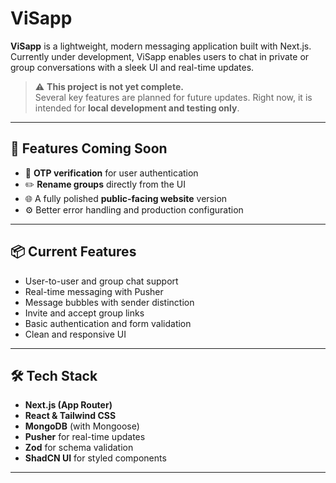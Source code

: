 # ViSapp

**ViSapp** is a lightweight, modern messaging application built with Next.js.  
Currently under development, ViSapp enables users to chat in private or group conversations with a sleek UI and real-time updates.

> ⚠️ **This project is not yet complete.**  
> Several key features are planned for future updates. Right now, it is intended for **local development and testing only**.

---

## 🚧 Features Coming Soon

- 🔐 **OTP verification** for user authentication  
- ✏️ **Rename groups** directly from the UI  
- 🌐 A fully polished **public-facing website** version  
- ⚙️ Better error handling and production configuration

---

## 📦 Current Features

- User-to-user and group chat support
- Real-time messaging with Pusher
- Message bubbles with sender distinction
- Invite and accept group links
- Basic authentication and form validation
- Clean and responsive UI

---

## 🛠️ Tech Stack

- **Next.js (App Router)**  
- **React & Tailwind CSS**  
- **MongoDB** (with Mongoose)  
- **Pusher** for real-time updates  
- **Zod** for schema validation  
- **ShadCN UI** for styled components  

---